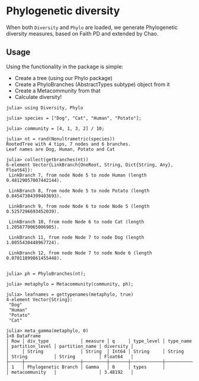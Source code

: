 # Phylogenetic diversity

When both `Diversity` and `Phylo` are loaded,
we generate Phylogenetic diversity measures, based on Faith PD
and extended by Chao.

## Usage

Using the functionality in the package is simple:

- Create a tree (using our Phylo package)
- Create a PhyloBranches (AbstractTypes subtype) object from it
- Create a Metacommunity from that
- Calculate diversity!

```julia-repl
julia> using Diversity, Phylo

julia> species = ["Dog", "Cat", "Human", "Potato"];

julia> community = [4, 1, 3, 2] / 10;

julia> nt = rand(Nonultrametric(species))
RootedTree with 4 tips, 7 nodes and 6 branches.
Leaf names are Dog, Human, Potato and Cat

julia> collect(getbranches(nt))
6-element Vector{LinkBranch{OneRoot, String, Dict{String, Any}, Float64}}:
 LinkBranch 7, from node Node 5 to node Human (length 0.48129057007442144).

 LinkBranch 8, from node Node 5 to node Potato (length 0.04547304399403693).

 LinkBranch 9, from node Node 6 to node Node 5 (length 0.5257296693452039).

 LinkBranch 10, from node Node 6 to node Cat (length 1.2058770065006985).

 LinkBranch 11, from node Node 7 to node Dog (length 1.0055430448967724).

 LinkBranch 12, from node Node 7 to node Node 6 (length 0.07011899861455448).


julia> ph = PhyloBranches(nt);

julia> metaphylo = Metacommunity(community, ph);

julia> leafnames = gettypenames(metaphylo, true)
4-element Vector{String}:
 "Dog"
 "Human"
 "Potato"
 "Cat"

julia> meta_gamma(metaphylo, 0)
1×8 DataFrame
│ Row │ div_type            │ measure │ q     │ type_level │ type_name │ partition_level │ partition_name │ diversity │
│     │ String              │ String  │ Int64 │ String     │ String    │ String          │ String         │ Float64   │
├─────┼─────────────────────┼─────────┼───────┼────────────┼───────────┼─────────────────┼────────────────┼───────────┤
│ 1   │ Phylogenetic Branch │ Gamma   │ 0     │ types      │           │ metacommunity   │                │ 3.48192   │
```

```@contents
```

```@index
```
